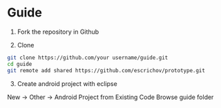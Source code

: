 Guide
=========

1) Fork the repository in Github

2) Clone

```bash
git clone https://github.com/your username/guide.git
cd guide
git remote add shared https://github.com/escrichov/prototype.git
```

3) Create android project with eclipse

New -> Other -> Android Project from Existing Code
Browse guide folder 
